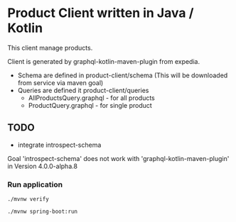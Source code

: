 # Product Client written in Java / Kotlin #

This client manage products.

Client is generated by graphql-kotlin-maven-plugin from expedia.

- Schema are defined in product-client/schema (This will be downloaded from service via maven goal)
- Queries are defined it product-client/queries
    - AllProductsQuery.graphql - for all products
    - ProductQuery.graphql - for single product

## TODO ##

- integrate <goal>introspect-schema</goal>

Goal '<goal>introspect-schema</goal>' does not work with 'graphql-kotlin-maven-plugin' in Version 4.0.0-alpha.8

### Run application ###

```
./mvnw verify

./mvnw spring-boot:run
```

